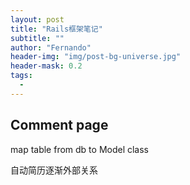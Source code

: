 ```yaml
---
layout: post
title: "Rails框架笔记"
subtitle: ""
author: "Fernando"
header-img: "img/post-bg-universe.jpg"
header-mask: 0.2
tags:
  - 
---
```






## Comment page 

map table from db to Model class 


自动简历逐渐外部关系